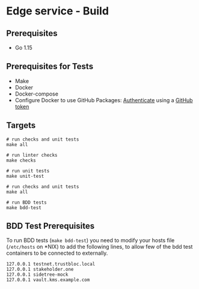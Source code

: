 # Edge service - Build

## Prerequisites
- Go 1.15

## Prerequisites for Tests 
- Make
- Docker
- Docker-compose
- Configure Docker to use GitHub Packages: [Authenticate](https://help.github.com/en/packages/using-github-packages-with-your-projects-ecosystem/configuring-docker-for-use-with-github-packages#authenticating-to-github-packages) 
  using a [GitHub token](https://help.github.com/en/github/authenticating-to-github/creating-a-personal-access-token-for-the-command-line#creating-a-token) 

## Targets

```
# run checks and unit tests
make all

# run linter checks
make checks

# run unit tests
make unit-test

# run checks and unit tests
make all
    
# run BDD tests
make bdd-test
```

## BDD Test Prerequisites

To run BDD tests (`make bdd-test`) you need to modify your hosts file (`/etc/hosts` on \*NIX) to add the following lines, to allow few of the bdd test containers to be connected to externally. 

    127.0.0.1 testnet.trustbloc.local
    127.0.0.1 stakeholder.one
    127.0.0.1 sidetree-mock
    127.0.0.1 vault.kms.example.com
